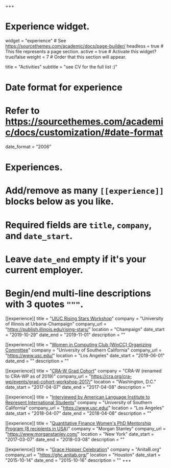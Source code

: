 +++
# Experience widget.
widget = "experience"  # See https://sourcethemes.com/academic/docs/page-builder/
headless = true  # This file represents a page section.
active = true  # Activate this widget? true/false
weight = 7  # Order that this section will appear.

title = "Activities"
subtitle = "see CV for the full list :)"

# Date format for experience
#   Refer to https://sourcethemes.com/academic/docs/customization/#date-format
date_format = "2006"

# Experiences.
#   Add/remove as many `[[experience]]` blocks below as you like.
#   Required fields are `title`, `company`, and `date_start`.
#   Leave `date_end` empty if it's your current employer.
#   Begin/end multi-line descriptions with 3 quotes `"""`.

[[experience]]
  title = "[UIUC Rising Stars Workshop](https://publish.illinois.edu/rising-stars/participants/)"
  company = "University of Illinois at Urbana-Champaign"
  company_url = "https://publish.illinois.edu/rising-stars/"
  location = "Champaign"
  date_start = "2019-10-29"
  date_end = "2019-11-01"
  description = ""

[[experience]]
  title = "[Women in Computing Club (WinCC) Organizing Committee](https://sites.google.com/usc.edu/wincc)"
  company = "University of Southern California"
  company_url = "https://www.usc.edu/"
  location = "Los Angeles"
  date_start = "2019-06-01"
  date_end = ""
  description = ""

[[experience]]
  title = "[CRA-W Grad Cohort](img/ZHAO_Yixue_GradCohort2017.jpg)"
  company = "CRA-W (renamed to CRA-WP as of 2019)"
  company_url = "https://cra.org/cra-wp/events/grad-cohort-workshop-2017/"
  location = "Washington, D.C."
  date_start = "2017-04-07"
  date_end = "2017-04-08"
  description = ""

[[experience]]
  title = "[Interviewed by American Language Institute to Represent International Students](https://youtu.be/RjaPxtRxnOo?t=54)"
  company = "University of Southern California"
  company_url = "https://www.usc.edu/"
  location = "Los Angeles"
  date_start = "2018-04-07"
  date_end = "2018-04-08"
  description = ""  

[[experience]]
  title = "[Quantitative Finance Women's PhD Mentorship Program (8 recipients in USA)](https://www.morganstanley.com/people-opportunities/students-graduates/programs/diversity/morgan-stanley-women-s-quantitative-finance-mentorship-program-north-america)"
  company = "Morgan Stanley"
  company_url = "https://www.morganstanley.com/"
  location = "New York"
  date_start = "2017-03-07"
  date_end = "2018-03-08"
  description = "" 

[[experience]]
  title = "[Grace Hopper Celebration](img/ZHAO_Yixue_GHC2015.jpg)"
  company = "AnitaB.org"
  company_url = "https://ghc.anitab.org/"
  location = "Houston"
  date_start = "2015-10-14"
  date_end = "2015-10-16"
  description = "" 
+++
